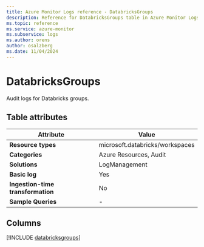 ```yaml
---
title: Azure Monitor Logs reference - DatabricksGroups
description: Reference for DatabricksGroups table in Azure Monitor Logs.
ms.topic: reference
ms.service: azure-monitor
ms.subservice: logs
ms.author: orens
author: osalzberg
ms.date: 11/04/2024
---
```


# DatabricksGroups

Audit logs for Databricks groups.


## Table attributes

|Attribute|Value|
|---|---|
|**Resource types**|microsoft.databricks/workspaces|
|**Categories**|Azure Resources, Audit|
|**Solutions**| LogManagement|
|**Basic log**|Yes|
|**Ingestion-time transformation**|No|
|**Sample Queries**|-|



## Columns
  
[!INCLUDE [databricksgroups](~/reusable-content/ce-skilling/azure/includes/azure-monitor/reference/tables/databricksgroups-include.md)]
